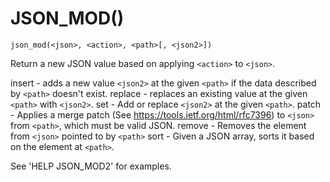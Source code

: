 # JSON_MOD()
`json_mod(<json>, <action>, <path>[, <json2>])`

  Return a new JSON value based on applying `<action>` to `<json>`.

  insert - adds a new value `<json2>` at the given `<path>` if the data described by `<path>` doesn't exist.
  replace - replaces an existing value at the given `<path>` with `<json2>`.
  set     - Add or replace `<json2>` at the given `<path>`.
  patch   - Applies a merge patch (See https://tools.ietf.org/html/rfc7396) to `<json>` from `<path>`, which must be valid JSON.
  remove  - Removes the element from `<json>` pointed to by `<path>`
  sort    - Given a JSON array, sorts it based on the element at `<path>`.

  See 'HELP JSON_MOD2' for examples.

